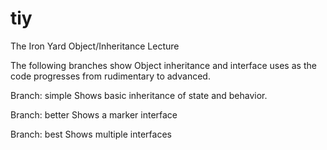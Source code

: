 # tiy
The Iron Yard Object/Inheritance Lecture 

The following branches show Object inheritance and interface uses as the code progresses from rudimentary to advanced.

Branch: simple
Shows basic inheritance of state and behavior.

Branch: better
Shows a marker interface

Branch: best
Shows multiple interfaces
